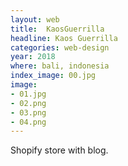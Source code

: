 ```yaml
---
layout: web
title:  KaosGuerrilla
headline: Kaos Guerrilla
categories: web-design
year: 2018
where: bali, indonesia
index_image: 00.jpg
image:
- 01.jpg
- 02.png
- 03.png
- 04.png
---
```

Shopify store with blog.
